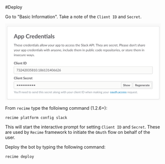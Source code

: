 #Deploy

Go to "Basic Information". Take a note of the `Client ID` and `Secret`.


![](slack-credentials.png)


From `recime` type the folloiwng command (1.2.6+):

```
recime platform config slack 

```

This will start the interactive prompt for setting `Client ID` and `Secret`. These are used by `Recime` framework to initiate the `OAuth` flow on behalf of the user.


Deploy the bot by typing the following command:

```
recime deploy

```

